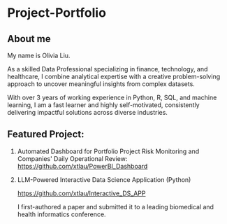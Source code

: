 # Project-Portfolio

## About me
My name is Olivia Liu. 

As a skilled Data Professional specializing in finance, technology, and healthcare, I combine analytical expertise with a creative problem-solving approach to uncover meaningful insights from complex datasets. 

With over 3 years of working experience in Python, R, SQL, and machine learning, I am a fast learner and highly self-motivated, consistently delivering impactful solutions across diverse industries.


## Featured Project:

1. Automated Dashboard for Portfolio Project Risk Monitoring and Companies' Daily Operational Review: https://github.com/xtlau/PowerBI_Dashboard

5. LLM-Powered Interactive Data Science Application (Python)

   https://github.com/xtlau/Interactive_DS_APP

   I first-authored a paper and submitted it to a leading biomedical and health informatics conference.
